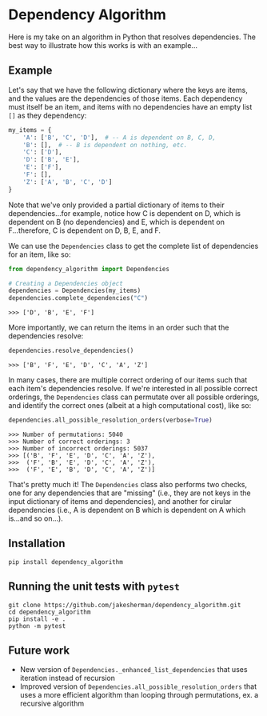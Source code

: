 # Dependency Algorithm

Here is my take on an algorithm in Python that resolves dependencies. The best way to illustrate how this works is with an example...

## Example 

Let's say that we have the following dictionary where the keys are items, and the values are the dependencies of those items. Each dependency must itself be an item, and items with no dependencies have an empty list `[]` as they dependency:

```python
my_items = {
    'A': ['B', 'C', 'D'],  # -- A is dependent on B, C, D,
    'B': [],  # -- B is dependent on nothing, etc.
    'C': ['D'],
    'D': ['B', 'E'],
    'E': ['F'],
    'F': [],
    'Z': ['A', 'B', 'C', 'D']
}
```

Note that we've only provided a partial dictionary of items to their dependencies...for example, notice how C is dependent on D, which is dependent on B (no dependencies) and E, which is dependent on F...therefore, C is dependent on D, B, E, and F. 

We can use the `Dependencies` class to get the complete list of dependencies for an item, like so:

```python
from dependency_algorithm import Dependencies

# Creating a Dependencies object
dependencies = Dependencies(my_items)
dependencies.complete_dependencies("C")
```

```
>>> ['D', 'B', 'E', 'F']
```

More importantly, we can return the items in an order such that the dependencies resolve:

```python
dependencies.resolve_dependencies()
```

```
>>> ['B', 'F', 'E', 'D', 'C', 'A', 'Z']
```

In many cases, there are multiple correct ordering of our items such that each item's dependencies resolve. If we're interested in all possible correct orderings, the `Dependencies` class can permutate over all possible orderings, and identify the correct ones (albeit at a high computational cost), like so:

```python
dependencies.all_possible_resolution_orders(verbose=True)
```

```
>>> Number of permutations: 5040
>>> Number of correct orderings: 3
>>> Number of incorrect orderings: 5037
>>> [('B', 'F', 'E', 'D', 'C', 'A', 'Z'),
>>>  ('F', 'B', 'E', 'D', 'C', 'A', 'Z'),
>>>  ('F', 'E', 'B', 'D', 'C', 'A', 'Z')]
```

That's pretty much it! The `Dependencies` class also performs two checks, one for any dependencies that are "missing" (i.e., they are not keys in the input dictionary of items and dependencies), and another for cirular dependencies (i.e., A is dependent on B which is dependent on A which is...and so on...).

## Installation

```
pip install dependency_algorithm
```

## Running the unit tests with `pytest`

```
git clone https://github.com/jakesherman/dependency_algorithm.git
cd dependency_algorithm
pip install -e .
python -m pytest
```

## Future work

* New version of `Dependencies._enhanced_list_dependencies` that uses iteration instead of recursion
* Improved version of `Dependencies.all_possible_resolution_orders` that uses a more efficient algorithm than looping through permutations, ex. a recursive algorithm
